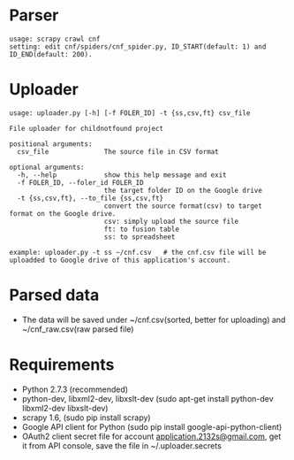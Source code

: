 Parser
======
```
usage: scrapy crawl cnf
setting: edit cnf/spiders/cnf_spider.py, ID_START(default: 1) and ID_END(default: 200).
```

Uploader
======
```
usage: uploader.py [-h] [-f FOLER_ID] -t {ss,csv,ft} csv_file

File uploader for childnotfound project

positional arguments:
  csv_file              The source file in CSV format

optional arguments:
  -h, --help            show this help message and exit
  -f FOLER_ID, --foler_id FOLER_ID
                        the target folder ID on the Google drive
  -t {ss,csv,ft}, --to_file {ss,csv,ft}
                        convert the source format(csv) to target format on the Google drive.                    
                        csv: simply upload the source file                    
                        ft: to fusion table                    
                        ss: to spreadsheet

example: uploader.py -t ss ~/cnf.csv   # the cnf.csv file will be uploadded to Google drive of this application's account.
```

Parsed data
======
- The data will be saved under ~/cnf.csv(sorted, better for uploading) and ~/cnf_raw.csv(raw parsed file)

Requirements
======
- Python 2.7.3 (recommended)
- python-dev, libxml2-dev, libxslt-dev (sudo apt-get install python-dev libxml2-dev libxslt-dev)
- scrapy 1.6, (sudo pip install scrapy)
- Google API client for Python (sudo pip install google-api-python-client)
- OAuth2 client secret file for account application.2132s@gmail.com, get it from API console, save the file in ~/.uploader.secrets
